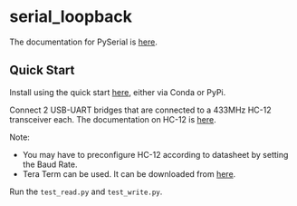 # serial_loopback

The documentation for PySerial is [here](https://pyserial.readthedocs.io/en/latest/shortintro.html).

## Quick Start

Install using the quick start [here](https://pyserial.readthedocs.io/en/latest/pyserial.html), either via Conda or PyPi.

Connect 2 USB-UART bridges that are connected to a 433MHz HC-12 transceiver each. The documentation on HC-12 is [here](https://statics3.seeedstudio.com/assets/file/bazaar/product/HC-12_english_datasheets.pdf).

Note: 
- You may have to preconfigure HC-12 according to datasheet by setting the Baud Rate.
- Tera Term can be used. It can be downloaded from [here](https://teratermproject.github.io/index-en.html).

Run the `test_read.py` and `test_write.py`.
